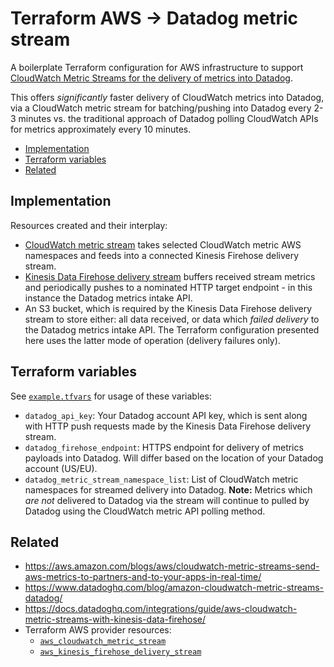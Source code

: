 # Terraform AWS -> Datadog metric stream

A boilerplate Terraform configuration for AWS infrastructure to support [CloudWatch Metric Streams for the delivery of metrics into Datadog](https://docs.datadoghq.com/integrations/guide/aws-cloudwatch-metric-streams-with-kinesis-data-firehose/).

This offers _significantly_ faster delivery of CloudWatch metrics into Datadog, via a CloudWatch metric stream for batching/pushing into Datadog every 2-3 minutes vs. the traditional approach of Datadog polling CloudWatch APIs for metrics approximately every 10 minutes.

- [Implementation](#implementation)
- [Terraform variables](#terraform-variables)
- [Related](#related)

## Implementation

Resources created and their interplay:

- [CloudWatch metric stream](https://docs.aws.amazon.com/AmazonCloudWatch/latest/monitoring/CloudWatch-Metric-Streams.html) takes selected CloudWatch metric AWS namespaces and feeds into a connected Kinesis Firehose delivery stream.
- [Kinesis Data Firehose delivery stream](https://docs.aws.amazon.com/firehose/latest/dev/what-is-this-service.html) buffers received stream metrics and periodically pushes to a nominated HTTP target endpoint - in this instance the Datadog metrics intake API.
- An S3 bucket, which is required by the Kinesis Data Firehose delivery stream to store either: all data received, or data which _failed delivery_ to the Datadog metrics intake API. The Terraform configuration presented here uses the latter mode of operation (delivery failures only).

## Terraform variables

See [`example.tfvars`](example.tfvars) for usage of these variables:

- `datadog_api_key`: Your Datadog account API key, which is sent along with HTTP push requests made by the Kinesis Data Firehose delivery stream.
- `datadog_firehose_endpoint`: HTTPS endpoint for delivery of metrics payloads into Datadog. Will differ based on the location of your Datadog account (US/EU).
- `datadog_metric_stream_namespace_list`: List of CloudWatch metric namespaces for streamed delivery into Datadog. **Note:** Metrics which _are not_ delivered to Datadog via the stream will continue to pulled by Datadog using the CloudWatch metric API polling method.

## Related

- https://aws.amazon.com/blogs/aws/cloudwatch-metric-streams-send-aws-metrics-to-partners-and-to-your-apps-in-real-time/
- https://www.datadoghq.com/blog/amazon-cloudwatch-metric-streams-datadog/
- https://docs.datadoghq.com/integrations/guide/aws-cloudwatch-metric-streams-with-kinesis-data-firehose/
- Terraform AWS provider resources:
	- [`aws_cloudwatch_metric_stream`](https://registry.terraform.io/providers/hashicorp/aws/latest/docs/resources/cloudwatch_metric_stream)
	- [`aws_kinesis_firehose_delivery_stream`](https://registry.terraform.io/providers/hashicorp/aws/latest/docs/resources/kinesis_firehose_delivery_stream)
